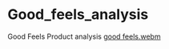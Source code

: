 # Good_feels_analysis
Good Feels Product analysis
[good feels.webm](https://github.com/Alphapara97/Good_feels_analysis/assets/26819360/f71ff975-6a0f-4839-a5fe-f371adffcb7f)
